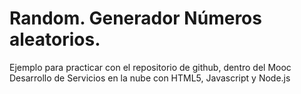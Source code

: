 # Random. Generador Números aleatorios.
Ejemplo para practicar con el repositorio de github,
dentro del Mooc Desarrollo de Servicios en la nube con
HTML5, Javascript y Node.js
